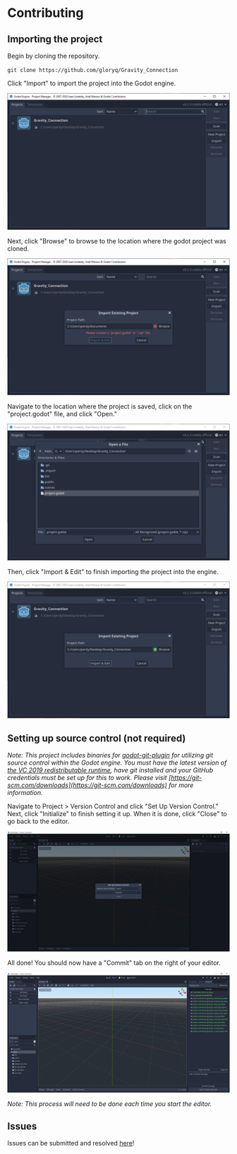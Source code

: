 # Contributing

## Importing the project

Begin by cloning the repository.

`git clone https://github.com/gloryq/Gravity_Connection`

Click "Import" to import the project into the Godot engine.

![](./public/contributing/setup_import.png)

Next, click "Browse" to browse to the location where the godot project was cloned.

![](./public/contributing/setup_browse.png)

Navigate to the location where the project is saved, click on the "project.godot" file, and click "Open."

![](./public/contributing/setup_nav.png)

Then, click "Import & Edit" to finish importing the project into the engine.

![](./public/contributing/setup_edit.png)

## Setting up source control (not required)

*Note: This project includes binaries for [godot-git-plugin](https://github.com/godotengine/godot-git-plugin) for utilizing git source control within the Godot engine. You must have the latest version of [the VC 2019 redistributable runtime](https://support.microsoft.com/en-us/topic/the-latest-supported-visual-c-downloads-2647da03-1eea-4433-9aff-95f26a218cc0), have git installed and your GitHub credentials must be set up for this to work. Please visit [https://git-scm.com/downloads](https://git-scm.com/downloads) for more information.*

Navigate to Project > Version Control and click "Set Up Version Control." Next, click "Initialize" to finish setting it up. When it is done, click "Close" to go back to the editor.

![](./public/contributing/setup_init.png)

All done! You should now have a "Commit" tab on the right of your editor.

![](./public/contributing/setup_commit.png)

*Note: This process will need to be done each time you start the editor.*

## Issues

Issues can be submitted and resolved [here](https://github.com/gloryq/Gravity_Connection/issues)!